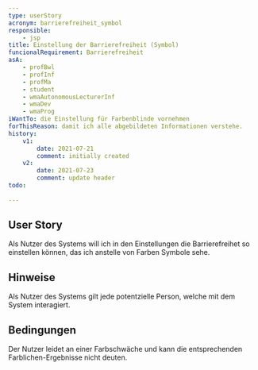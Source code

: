 ```yaml
---
type: userStory
acronym: barrierefreiheit_symbol
responsible:
	- jsp
title: Einstellung der Barrierefreiheit (Symbol)
funcionalRequirement: Barrierefreiheit
asA: 
    - profBwl
    - profInf
    - profMa
    - student
    - wmaAutonomousLecturerInf
    - wmaDev
    - wmaProg
iWantTo: die Einstellung für Farbenblinde vornehmen
forThisReason: damit ich alle abgebildeten Informationen verstehe.
history:
	v1:
		date: 2021-07-21
		comment: initially created
	v2:
		date: 2021-07-23
		comment: update header
todo:
	
---
```


## User Story
Als Nutzer des Systems will ich in den Einstellungen die Barrierefreihet so einstellen können, das ich anstelle von Farben Symbole sehe.

## Hinweise
Als Nutzer des Systems gilt jede potentzielle Person, welche mit dem System interagiert.

## Bedingungen
Der Nutzer leidet an einer Farbschwäche und kann die entsprechenden Farblichen-Ergebnisse nicht deuten.
